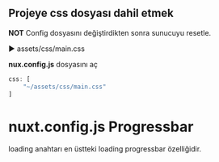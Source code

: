 ## Projeye css dosyası dahil etmek
**NOT** Config dosyasını değiştirdikten sonra sunucuyu resetle.

► assets/css/main.css

**nux.config.js** dosyasını aç
```js
css: [
    "~/assets/css/main.css"
]
```


# nuxt.config.js Progressbar
loading anahtarı en üstteki loading progressbar özelliğidir.



#
